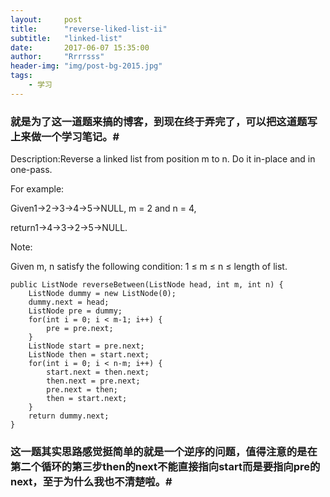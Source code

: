 ```yaml
---
layout:     post
title:      "reverse-liked-list-ii"
subtitle:   "linked-list"
date:       2017-06-07 15:35:00
author:     "Rrrrsss"
header-img: "img/post-bg-2015.jpg"
tags:
    - 学习
---
```


### 就是为了这一道题来搞的博客，到现在终于弄完了，可以把这道题写上来做一个学习笔记。#

Description:Reverse a linked list from position m to n. Do it in-place and in one-pass.

For example:

Given1->2->3->4->5->NULL, m = 2 and n = 4,

return1->4->3->2->5->NULL.

Note:

Given m, n satisfy the following condition:
1 ≤ m ≤ n ≤ length of list.



	public ListNode reverseBetween(ListNode head, int m, int n) {
		ListNode dummy = new ListNode(0);
	    dummy.next = head;
	    ListNode pre = dummy;
	    for(int i = 0; i < m-1; i++) {
	        pre = pre.next;
	    }
	    ListNode start = pre.next;
	    ListNode then = start.next;
	    for(int i = 0; i < n-m; i++) {
	        start.next = then.next;
	        then.next = pre.next;
	        pre.next = then;
	        then = start.next;
	    }
	    return dummy.next;
	}

### 这一题其实思路感觉挺简单的就是一个逆序的问题，值得注意的是在第二个循环的第三步then的next不能直接指向start而是要指向pre的next，至于为什么我也不清楚啦。#
